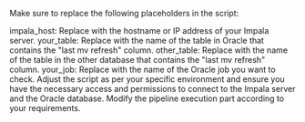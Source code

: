 Make sure to replace the following placeholders in the script:

impala_host: Replace with the hostname or IP address of your Impala server.
your_table: Replace with the name of the table in Oracle that contains the "last mv refresh" column.
other_table: Replace with the name of the table in the other database that contains the "last mv refresh" column.
your_job: Replace with the name of the Oracle job you want to check.
Adjust the script as per your specific environment and ensure you have the necessary access and permissions to connect to the Impala server and the Oracle database. Modify the pipeline execution part according to your requirements.
